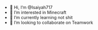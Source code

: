 - 👋 Hi, I’m @Isaiyah717
- 👀 I’m interested in Minecraft
- 🌱 I’m currently learning not shit
- 💞️ I’m looking to collaborate on Teamwork


<!---
Isaiyah717/Isaiyah717 is a ✨ special ✨ repository because its `README.md` (this file) appears on your GitHub profile.
You can click the Preview link to take a look at your changes.
--->
